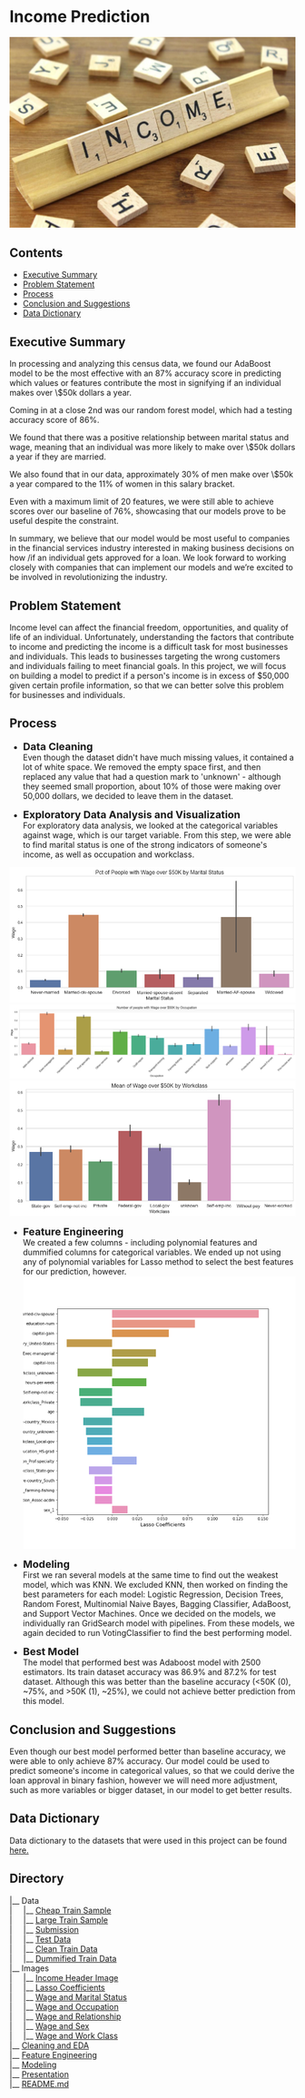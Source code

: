 # Income Prediction
<img src = './images/income.jpg' width = "700"></img>

## Contents

* [Executive Summary](#Executive-Summary)
* [Problem Statement](#Problem-Statement)
* [Process](#Process)
* [Conclusion and Suggestions](#Conclusion-and-Suggestions)
* [Data Dictionary](#Data-Dictionary)

## Executive Summary

In processing and analyzing this census data, we found our AdaBoost model to be the most effective with an 87% accuracy score in predicting which values or features contribute the most in signifying if an individual makes over \\$50k dollars a year.

Coming in at a close 2nd was our random forest model, which had a testing accuracy score of 86%.  

We found that there was a positive relationship between marital status and wage, meaning that an individual was more likely to make over \\$50k dollars a year if they are married.  

We also found that in our data, approximately 30% of men make over \\$50k a year compared to the 11% of women in this salary bracket.  

Even with a maximum limit of 20 features, we were still able to achieve scores over our baseline of 76%, showcasing that our models prove to be useful despite the constraint.  

In summary, we believe that our model would be most useful to companies in the financial services industry interested in making business decisions on how /if an individual gets approved for a loan.
We look forward to working closely with companies that can implement our models and we’re excited to be involved in revolutionizing the industry.

## Problem Statement

Income level can affect the financial freedom, opportunities, and quality of life of an individual. Unfortunately, understanding the factors that contribute to income and predicting the income is a difficult task for most businesses and individuals. This leads to businesses targeting the wrong customers and individuals failing to meet financial goals. 
In this project, we will focus on building a model to predict if a person's income is in excess of \$50,000 given certain profile information, so that we can better solve this problem for businesses and individuals.


## Process

* <b><font size = 4>Data Cleaning</font></b><br>
Even though the dataset didn't have much missing values, it contained a lot of white space. We removed the empty space first, and then replaced any value that had a question mark to 'unknown' - although they seemed small proportion, about 10% of those were making over 50,000 dollars, we decided to leave them in the dataset. 
 
* <b><font size = 4>Exploratory Data Analysis and Visualization</font></b><br>
For exploratory data analysis, we looked at the categorical variables against wage, which is our target variable. From this step, we were able to find marital status is one of the strong indicators of someone's income, as well as occupation and workclass.<br>
<div id = 'header'>
  <img src="./images/wage_over_50K_marital_status.png">
  <img src="./images/wage_over_50K_occupation.png">
  <img src="./images/wage_over_50K_workclass.png">
</div>

* <b><font size = 4>Feature Engineering</font></b><br>
We created a few columns - including polynomial features and dummified columns for categorical variables. We ended up not using any of polynomial variables for Lasso method to select the best features for our prediction, however. 
    <img src="./images/lasso.png">
* <b><font size = 4>Modeling</font></b><br>
First we ran several models at the same time to find out the weakest model, which was KNN. We excluded KNN, then worked on finding the best parameters for each model: Logistic Regression, Decision Trees, Random Forest, Multinomial Naive Bayes, Bagging Classifier, AdaBoost, and Support Vector Machines. Once we decided on the models, we individually ran GridSearch model with pipelines. From these models, we again decided to run VotingClassifier to find the best performing model.

* <b><font size = 4>Best Model</font></b><br>
The model that performed best was Adaboost model with 2500 estimators. Its train dataset accuracy was 86.9% and 87.2% for test dataset. Although this was better than the baseline accuracy (<50K (0), ~75%, and >50K (1), ~25%), we could not achieve better prediction from this model. 


## Conclusion and Suggestions

Even though our best model performed better than baseline accuracy, we were able to only achieve 87% accuracy. Our model could be used to predict someone's income in categorical values, so that we could derive the loan approval in binary fashion, however we will need more adjustment, such as more variables or bigger dataset, in our model to get better results.


## Data Dictionary

Data dictionary to the datasets that were used in this project can be found <a href='https://archive.ics.uci.edu/ml/datasets/adult' target="_blank">here.</a>


## Directory


|__ Data<br>
|&nbsp;&nbsp;&nbsp;&nbsp;&nbsp;|__ [Cheap Train Sample](./data/cheap_train_sample.csv)<br>
|&nbsp;&nbsp;&nbsp;&nbsp;&nbsp;|__ [Large Train Sample](./data/large_train_sample.csv)<br>
|&nbsp;&nbsp;&nbsp;&nbsp;&nbsp;|__ [Submission](./data/submission.csv)<br>
|&nbsp;&nbsp;&nbsp;&nbsp;&nbsp;|__ [Test Data](./data/test_data.csv)<br>
|&nbsp;&nbsp;&nbsp;&nbsp;&nbsp;|__ [Clean Train Data](./data/train_cleaned.csv)<br>
|&nbsp;&nbsp;&nbsp;&nbsp;&nbsp;|__ [Dummified Train Data](./data/train_modeling.csv)<br>
|__ Images<br>
|&nbsp;&nbsp;&nbsp;&nbsp;&nbsp;|__ [Income Header Image](./images/income.jpg)<br>
|&nbsp;&nbsp;&nbsp;&nbsp;&nbsp;|__ [Lasso Coefficients](./images/lasso.png)<br>
|&nbsp;&nbsp;&nbsp;&nbsp;&nbsp;|__ [Wage and Marital Status](./images/wage_over_50K_marital_status.png)<br>
|&nbsp;&nbsp;&nbsp;&nbsp;&nbsp;|__ [Wage and Occupation](./images/wage_over_50K_occuptaion.png)<br>
|&nbsp;&nbsp;&nbsp;&nbsp;&nbsp;|__ [Wage and Relationship](./images/wage_over_50K_relationship.png)<br>
|&nbsp;&nbsp;&nbsp;&nbsp;&nbsp;|__ [Wage and Sex](./images/wage_over_50K_sex.png)<br>
|&nbsp;&nbsp;&nbsp;&nbsp;&nbsp;|__ [Wage and Work Class](./images/wage_over_50K_workclass.png)<br>
|__ [Cleaning and EDA](./01-DataCleaningEDA.ipynb)<br>
|__ [Feature Engineering](./02-FeatureEng.ipynb)<br>
|__ [Modeling](./03-Modeling.ipynb)<br>
|__ [Presentation](./Income_Prediction_Presentation.pdf)<br>
|__ [README.md](./README.md)
